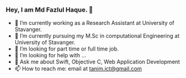 ### Hey, I am Md Fazlul Haque. 👋

- 🔭 I’m currently working as a Research Assistant at University of Stavanger.
- 🌱 I’m currently pursuing my M.Sc in computational Engineering at University of Stavanger.
- 👯 I’m looking for part time or full time job.
- 🤔 I’m looking for help with ...
- 💬 Ask me about Swift, Objective C, Web Application Development
- 📫 How to reach me: email at tanim.ict@gmail.com
